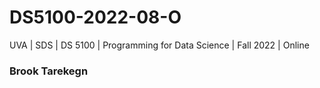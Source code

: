 # DS5100-2022-08-O
UVA | SDS | DS 5100 | Programming for Data Science | Fall 2022 | Online

### Brook Tarekegn
